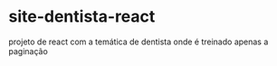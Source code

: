 # site-dentista-react
 projeto de react com a temática de dentista onde é treinado apenas a paginação
